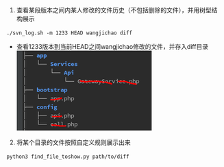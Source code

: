 1. 查看某段版本之间内某人修改的文件历史（不包括删除的文件），并用树型结构展示

`./svn_log.sh -m 1233 HEAD wangjichao diff`
- 查看1233版本到当前HEAD之间wangjichao修改的文件，并存入diff目录
![image](https://github.com/wjcgithub/myshell/blob/master/tools/svn/img/diff.png)

2. 将某个目录的文件按照自定义规则展示出来

`python3 find_file_toshow.py path/to/diff`


